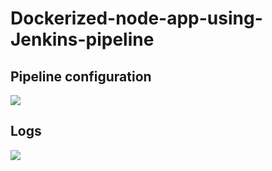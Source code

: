 # Dockerized-node-app-using-Jenkins-pipeline


## Pipeline configuration
![](D:\HDDsource\Dockerized-node-app-using-Jenkins-pipeline\Conf.PNG)


## Logs
![](D:\HDDsource\Dockerized-node-app-using-Jenkins-pipeline\Logs.PNG)